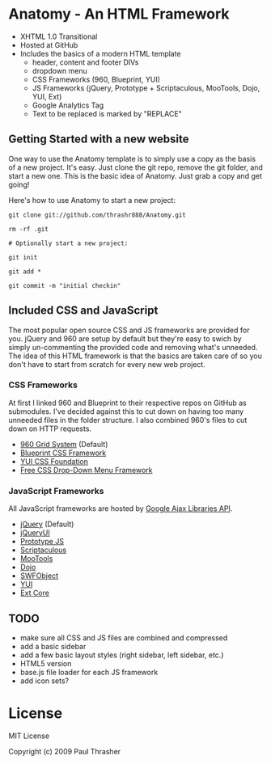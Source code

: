 # Anatomy - An HTML Framework

- XHTML 1.0 Transitional
- Hosted at GitHub
- Includes the basics of a modern HTML template
  - header, content and footer DIVs
  - dropdown menu
  - CSS Frameworks (960, Blueprint, YUI)
  - JS Frameworks (jQuery, Prototype + Scriptaculous, MooTools, Dojo, YUI, Ext)
  - Google Analytics Tag
  - Text to be replaced is marked by "REPLACE"

## Getting Started with a new website

One way to use the Anatomy template is to simply use a copy as the basis of a new project. It's easy. Just clone the git repo, remove the git folder, and start a new one. This is the basic idea of Anatomy. Just grab a copy and get going!

Here's how to use Anatomy to start a new project:

    git clone git://github.com/thrashr888/Anatomy.git

    rm -rf .git
    
    # Optionally start a new project:

    git init

    git add *

    git commit -m "initial checkin"


## Included CSS and JavaScript

The most popular open source CSS and JS frameworks are provided for you. jQuery and 960 are setup by default but they're easy to swich by simply un-commenting the provided code and removing what's unneeded. The idea of this HTML framework is that the basics are taken care of so you don't have to start from scratch for every new web project.

### CSS Frameworks

At first I linked 960 and Blueprint to their respective repos on GitHub as submodules. I've decided against this to cut down on having too many unneeded files in the folder structure. I also combined 960's files to cut down on HTTP requests.

- [960 Grid System](http://960.gs) (Default)
- [Blueprint CSS Framework](http://blueprintcss.org)
- [YUI CSS Foundation](http://developer.yahoo.com/yui/base/)
- [Free CSS Drop-Down Menu Framework](http://www.lwis.net/free-css-drop-down-menu)

### JavaScript Frameworks

All JavaScript frameworks are hosted by [Google Ajax Libraries API](http://code.google.com/apis/ajaxlibs/).

- [jQuery](http://jquery.com/) (Default)
- [jQueryUI](http://jqueryui.com/)
- [Prototype JS](http://prototypejs.org/)
- [Scriptaculous](http://script.aculo.us/)
- [MooTools](http://mootools.net/)
- [Dojo](http://www.dojotoolkit.org/)
- [SWFObject](http://code.google.com/p/swfobject/)
- [YUI](http://developer.yahoo.com/yui/)
- [Ext Core](http://www.extjs.com/products/extcore/)


## TODO

- make sure all CSS and JS files are combined and compressed
- add a basic sidebar
- add a few basic layout styles (right sidebar, left sidebar, etc.)
- HTML5 version
- base.js file loader for each JS framework
- add icon sets?

# License

MIT License

Copyright (c) 2009 Paul Thrasher
